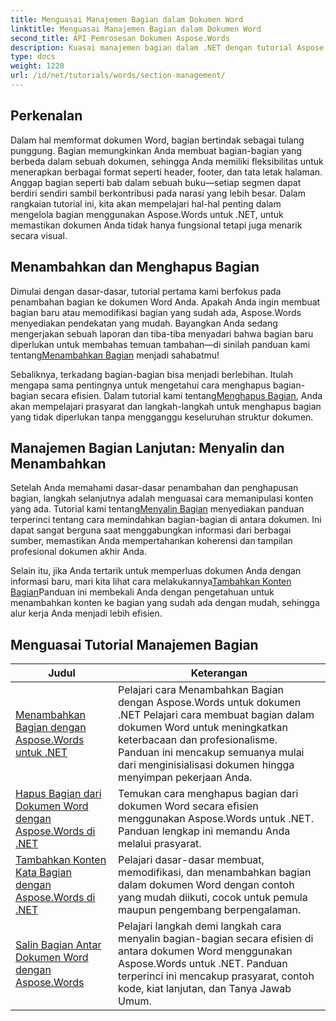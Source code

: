 ```yaml
---
title: Menguasai Manajemen Bagian dalam Dokumen Word
linktitle: Menguasai Manajemen Bagian dalam Dokumen Word
second_title: API Pemrosesan Dokumen Aspose.Words
description: Kuasai manajemen bagian dalam .NET dengan tutorial Aspose.Words kami. Pelajari cara menambahkan, menghapus, menyalin, dan menambahkan bagian dengan mudah dalam dokumen Word.
type: docs
weight: 1220
url: /id/net/tutorials/words/section-management/
---
```

## Perkenalan

Dalam hal memformat dokumen Word, bagian bertindak sebagai tulang punggung. Bagian memungkinkan Anda membuat bagian-bagian yang berbeda dalam sebuah dokumen, sehingga Anda memiliki fleksibilitas untuk menerapkan berbagai format seperti header, footer, dan tata letak halaman. Anggap bagian seperti bab dalam sebuah buku—setiap segmen dapat berdiri sendiri sambil berkontribusi pada narasi yang lebih besar. Dalam rangkaian tutorial ini, kita akan mempelajari hal-hal penting dalam mengelola bagian menggunakan Aspose.Words untuk .NET, untuk memastikan dokumen Anda tidak hanya fungsional tetapi juga menarik secara visual.

## Menambahkan dan Menghapus Bagian

 Dimulai dengan dasar-dasar, tutorial pertama kami berfokus pada penambahan bagian ke dokumen Word Anda. Apakah Anda ingin membuat bagian baru atau memodifikasi bagian yang sudah ada, Aspose.Words menyediakan pendekatan yang mudah. Bayangkan Anda sedang mengerjakan sebuah laporan dan tiba-tiba menyadari bahwa bagian baru diperlukan untuk membahas temuan tambahan—di sinilah panduan kami tentang[Menambahkan Bagian](./adding-sections/) menjadi sahabatmu! 

Sebaliknya, terkadang bagian-bagian bisa menjadi berlebihan. Itulah mengapa sama pentingnya untuk mengetahui cara menghapus bagian-bagian secara efisien. Dalam tutorial kami tentang[Menghapus Bagian](./delete-sections-word-document/), Anda akan mempelajari prasyarat dan langkah-langkah untuk menghapus bagian yang tidak diperlukan tanpa mengganggu keseluruhan struktur dokumen. 

## Manajemen Bagian Lanjutan: Menyalin dan Menambahkan

 Setelah Anda memahami dasar-dasar penambahan dan penghapusan bagian, langkah selanjutnya adalah menguasai cara memanipulasi konten yang ada. Tutorial kami tentang[Menyalin Bagian](./copy-sections-word-documents/) menyediakan panduan terperinci tentang cara memindahkan bagian-bagian di antara dokumen. Ini dapat sangat berguna saat menggabungkan informasi dari berbagai sumber, memastikan Anda mempertahankan koherensi dan tampilan profesional dokumen akhir Anda. 

 Selain itu, jika Anda tertarik untuk memperluas dokumen Anda dengan informasi baru, mari kita lihat cara melakukannya[Tambahkan Konten Bagian](./append-section-word-content/)Panduan ini membekali Anda dengan pengetahuan untuk menambahkan konten ke bagian yang sudah ada dengan mudah, sehingga alur kerja Anda menjadi lebih efisien.

 ## Menguasai Tutorial Manajemen Bagian
| Judul | Keterangan |
| --- | --- |
| [Menambahkan Bagian dengan Aspose.Words untuk .NET](./adding-sections/) | Pelajari cara Menambahkan Bagian dengan Aspose.Words untuk dokumen .NET Pelajari cara membuat bagian dalam dokumen Word untuk meningkatkan keterbacaan dan profesionalisme. Panduan ini mencakup semuanya mulai dari menginisialisasi dokumen hingga menyimpan pekerjaan Anda. |
| [Hapus Bagian dari Dokumen Word dengan Aspose.Words di .NET](./delete-sections-word-document/) | Temukan cara menghapus bagian dari dokumen Word secara efisien menggunakan Aspose.Words untuk .NET. Panduan lengkap ini memandu Anda melalui prasyarat. |
| [Tambahkan Konten Kata Bagian dengan Aspose.Words di .NET](./append-section-word-content/) | Pelajari dasar-dasar membuat, memodifikasi, dan menambahkan bagian dalam dokumen Word dengan contoh yang mudah diikuti, cocok untuk pemula maupun pengembang berpengalaman. |
| [Salin Bagian Antar Dokumen Word dengan Aspose.Words](./copy-sections-word-documents/) | Pelajari langkah demi langkah cara menyalin bagian-bagian secara efisien di antara dokumen Word menggunakan Aspose.Words untuk .NET. Panduan terperinci ini mencakup prasyarat, contoh kode, kiat lanjutan, dan Tanya Jawab Umum. |